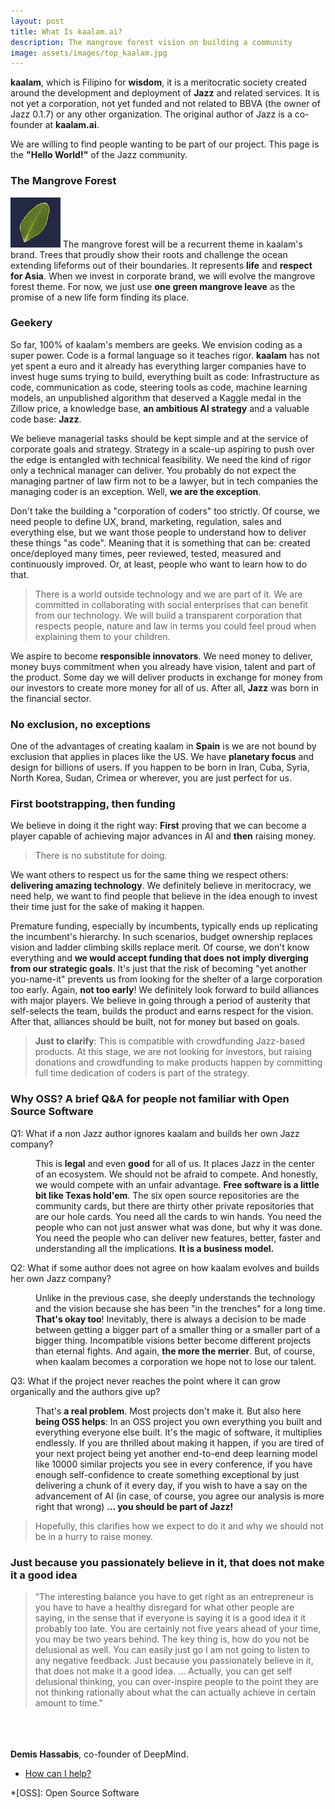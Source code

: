 ```yaml
---
layout: post
title: What Is kaalam.ai?
description: The mangrove forest vision on building a community
image: assets/images/top_kaalam.jpg
---
```

<div id="main" class="alt">
<section id="one">

<div class="box">
<p><b>kaalam</b>, which is Filipino for <b>wisdom</b>, it is a meritocratic society created around the development and deployment
of <b>Jazz</b> and related services. It is not yet a corporation, not yet funded and not related to BBVA (the owner of Jazz 0.1.7) or any
other organization. The original author of Jazz is a co-founder at <b>kaalam.ai</b>.</p>
</div>

<p>We are willing to find people wanting to be part of our project. This page is the <b>"Hello World!"</b> of the Jazz community.</p>

<h3>The Mangrove Forest</h3>

<p><span class="image left"><img src="/kaalam/assets/images/logo_80.png" alt="" style="width:80px;" /></span>
The mangrove forest will be a recurrent theme in kaalam's brand. Trees that proudly show their roots and challenge the ocean extending
lifeforms out of their boundaries. It represents <b>life</b> and <b>respect for Asia</b>. When we invest in corporate brand, we will evolve
the mangrove forest theme. For now, we just use <b>one green mangrove leave</b> as the promise of a new life form finding its place.
</p>

<h3>Geekery</h3>

<p>So far, 100% of kaalam's members are geeks. We envision coding as a super power. Code is a formal language so it teaches rigor.
<b>kaalam</b> has not yet spent a euro and it already has everything larger companies have to invest huge sums trying to build, everything
built as code: Infrastructure as code, communication as code, steering tools as code, machine learning models, an unpublished algorithm that
deserved a Kaggle medal in the Zillow price, a knowledge base, <b>an ambitious AI strategy</b> and a valuable code base: <b>Jazz</b>.</p>

<p>We believe managerial tasks should be kept simple and at the service of corporate goals and strategy. Strategy in a scale-up aspiring to
push over the edge is entangled with technical feasibility. We need the kind of rigor only a technical manager can deliver. You probably do
not expect the managing partner of law firm not to be a lawyer, but in tech companies the managing coder is an exception. Well, <b>we are
the exception</b>.</p>

<p>Don't take the building a "corporation of coders" too strictly. Of course, we need people to define UX, brand, marketing, regulation,
sales and everything else, but we want those people to understand how to deliver these things "as code". Meaning that it is something that
can be: created once/deployed many times, peer reviewed, tested, measured and continuously improved. Or, at least, people who want to learn
how to do that.</p>

<blockquote>There is a world outside technology and we are part of it. We are committed in collaborating with social enterprises that can
benefit from our technology. We will build a transparent corporation that respects people, nature and law in terms you could feel proud when
explaining them to your children.</blockquote>

<p>We aspire to become <b>responsible innovators</b>. We need money to deliver, money buys commitment when you already have vision, talent
and part of the product. Some day we will deliver products in exchange for money from our investors to create more money for all of us.
After all, <b>Jazz</b> was born in the financial sector.</p>

<h3>No exclusion, no exceptions</h3>

<p>One of the advantages of creating kaalam in <b>Spain</b> is we are not bound by exclusion that applies in places like the US. We
have <b>planetary focus</b> and  design for billions of users. If you happen to be born in Iran, Cuba, Syria, North Korea, Sudan, Crimea
or wherever, you are just perfect for us.</p>

<h3>First bootstrapping, then funding</h3>

<p>We believe in doing it the right way: <b>First</b> proving that we can become a player capable of achieving major advances in AI and
<b>then</b> raising money.</p>

<blockquote>There is no substitute for doing.</blockquote>

<p>We want others to respect us for the same thing we respect others: <b>delivering amazing technology</b>. We definitely believe in
meritocracy, we need help, we want to find people that believe in the idea enough to invest their time just for the sake of making it
happen.</p>

<p>Premature funding, especially by incumbents, typically ends up replicating the incumbent's hierarchy. In such scenarios, budget ownership
replaces vision and ladder climbing skills replace merit. Of course, we don't know everything and <b>we would accept funding that does not
imply diverging from our strategic goals</b>. It's just that the risk of becoming "yet another you-name-it" prevents us from looking for the
shelter of a large corporation too early. Again, <b>not too early</b>! We definitely look forward to build alliances with major players. We
believe in going through a period of austerity that self-selects the team, builds the product and earns respect for the vision. After that,
alliances should be built, not for money but based on goals.</p>

<blockquote><b>Just to clarify</b>: This is compatible with crowdfunding Jazz-based products. At this stage, we are not looking for
investors, but raising donations and crowdfunding to make products happen by committing full time dedication of coders is part of the
strategy.</blockquote>

<h3>Why OSS? A brief Q&A for people not familiar with Open Source Software</h3>
<dl>
	<dt>Q1: What if a non Jazz author ignores kaalam and builds her own Jazz company?</dt>
	<dd>
		<p>This is <b>legal</b> and even <b>good</b> for all of us. It places Jazz in the center of an ecosystem. We should not be afraid to
compete. And honestly, we would compete with an unfair advantage. <b>Free software is a little bit like Texas hold'em</b>. The six open
source repositories are the community cards, but there are thirty other private repositories that are our hole cards. You need all the cards
to win hands. You need the people who can not just answer what was done, but why it was done. You need the people who can deliver new
features, better, faster and understanding all the implications. <b>It is a business model.</b></p>
	</dd>
	<dt>Q2: What if some author does not agree on how kaalam evolves and builds her own Jazz company?</dt>
	<dd>
		<p>Unlike in the previous case, she deeply understands the technology and the vision because she has been "in the trenches" for a
long time. <b>That's okay too</b>! Inevitably, there is always a decision to be made between getting a bigger part of a smaller thing or a
smaller part of a bigger thing. Incompatible visions better become different projects than eternal fights. And again, <b>the more the
merrier</b>. But, of course, when kaalam becomes a corporation we hope not to lose our talent.</p>
	</dd>
	<dt>Q3: What if the project never reaches the point where it can grow organically and the authors give up?</dt>
	<dd>
		<p>That's <b>a real problem</b>. Most projects don't make it. But also here <b>being OSS helps</b>: In an OSS project you own
everything you built and everything everyone else built. It's the magic of software, it multiplies endlessly. If you are thrilled about
making it happen, if you are tired of your next project being yet another end-to-end deep learning model like 10000 similar projects you
see in every conference, if you have enough self-confidence to create something exceptional by just delivering a chunk of it every day,
if you wish to have a say on the advancement of AI (in case, of course, you agree our analysis is more right that wrong)
<b>... you should be part of Jazz!</b></p>
	</dd>
</dl>

<blockquote>Hopefully, this clarifies how we expect to do it and why we should not be in a hurry to raise money.</blockquote>

<div class="inner">
<h3>Just because you passionately believe in it, that does not make it a good idea</h3>
<div class="row">
<div class="6u 12u$(small)">
<blockquote>
“The interesting balance you have to get right as an entrepreneur is you have to have a healthy disregard for what other people are saying,
in the sense that if everyone is saying it is a good idea it it probably too late. You are certainly not five years ahead of your time, you
may be two years behind. The key thing is, how do you not be delusional as well. You can easily just go I am not going to listen to any
negative feedback. Just because you passionately believe in it, that does not make it a good idea. ... Actually, you can get self delusional
thinking, you can over-inspire people to the point they are not thinking rationally about what the can actually achieve in certain amount
to time."
</blockquote>
</div>
<div class="6u$ 12u$(small)">
<br/><br/><br/>
<b>Demis Hassabis</b>, co-founder of DeepMind.
</div>
</div>
</div>

<ul class="actions small">
	<li><a href="/jazz_reference/contributing_welcome_all.html" class="button small">How can I help?</a></li>
</ul>

</section>
</div>

*[OSS]: Open Source Software
